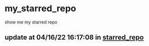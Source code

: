 # my_starred_repo
show me my starred repo

update at 04/16/22 16:17:08 in [starred_repo](./index.html)
---

